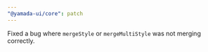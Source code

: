 ```yaml
---
"@yamada-ui/core": patch
---
```


Fixed a bug where `mergeStyle` or `mergeMultiStyle` was not merging correctly.
